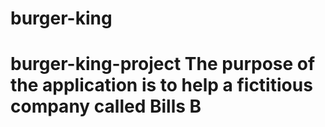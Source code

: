 # burger-king
# burger-king-project  The purpose of the application is to help a fictitious company called Bills B
